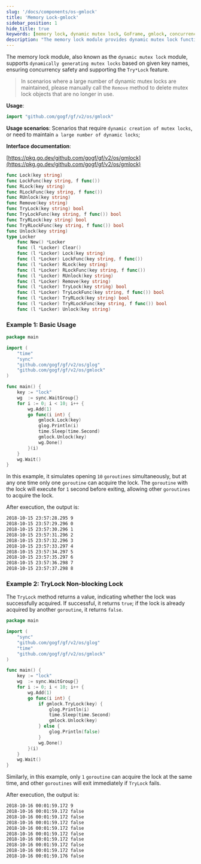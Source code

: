 ```yaml
---
slug: '/docs/components/os-gmlock'
title: 'Memory Lock-gmlock'
sidebar_position: 1
hide_title: true
keywords: [memory lock, dynamic mutex lock, GoFrame, gmlock, concurrency safety, TryLock, Remove method, dynamic creation of mutex locks, GoFrame framework, lock management]
description: "The memory lock module provides dynamic mutex lock functionality based on the GoFrame framework, supporting concurrent safety and the TryLock feature by dynamically generating locks for given key names. Methods provided by GoFrame can be conveniently applied in scenarios requiring dynamic creation of a large number of mutex locks, such as effectively managing locks in multi-goroutine concurrent processing to ensure safe access to resources."
---
```


The memory lock module, also known as the `dynamic mutex lock` module, supports `dynamically generating mutex locks` based on given key names, ensuring concurrency safety and supporting the `Try*Lock` feature.

> In scenarios where a large number of dynamic mutex locks are maintained, please manually call the `Remove` method to delete mutex lock objects that are no longer in use.

**Usage**:

```go
import "github.com/gogf/gf/v2/os/gmlock"
```

**Usage scenarios**: Scenarios that require `dynamic creation of mutex locks`, or need to maintain `a large number of dynamic locks`;

**Interface documentation**:

[https://pkg.go.dev/github.com/gogf/gf/v2/os/gmlock](https://pkg.go.dev/github.com/gogf/gf/v2/os/gmlock)

```go
func Lock(key string)
func LockFunc(key string, f func())
func RLock(key string)
func RLockFunc(key string, f func())
func RUnlock(key string)
func Remove(key string)
func TryLock(key string) bool
func TryLockFunc(key string, f func()) bool
func TryRLock(key string) bool
func TryRLockFunc(key string, f func()) bool
func Unlock(key string)
type Locker
    func New() *Locker
    func (l *Locker) Clear()
    func (l *Locker) Lock(key string)
    func (l *Locker) LockFunc(key string, f func())
    func (l *Locker) RLock(key string)
    func (l *Locker) RLockFunc(key string, f func())
    func (l *Locker) RUnlock(key string)
    func (l *Locker) Remove(key string)
    func (l *Locker) TryLock(key string) bool
    func (l *Locker) TryLockFunc(key string, f func()) bool
    func (l *Locker) TryRLock(key string) bool
    func (l *Locker) TryRLockFunc(key string, f func()) bool
    func (l *Locker) Unlock(key string)
```

### Example 1: Basic Usage

```go
package main

import (
    "time"
    "sync"
    "github.com/gogf/gf/v2/os/glog"
    "github.com/gogf/gf/v2/os/gmlock"
)

func main() {
    key := "lock"
    wg  := sync.WaitGroup{}
    for i := 0; i < 10; i++ {
        wg.Add(1)
        go func(i int) {
            gmlock.Lock(key)
            glog.Println(i)
            time.Sleep(time.Second)
            gmlock.Unlock(key)
            wg.Done()
        }(i)
    }
    wg.Wait()
}
```

In this example, it simulates opening `10` `goroutines` simultaneously, but at any one time only one `goroutine` can acquire the lock. The `goroutine` with the lock will execute for `1` second before exiting, allowing other `goroutines` to acquire the lock.

After execution, the output is:

```html
2018-10-15 23:57:28.295 9
2018-10-15 23:57:29.296 0
2018-10-15 23:57:30.296 1
2018-10-15 23:57:31.296 2
2018-10-15 23:57:32.296 3
2018-10-15 23:57:33.297 4
2018-10-15 23:57:34.297 5
2018-10-15 23:57:35.297 6
2018-10-15 23:57:36.298 7
2018-10-15 23:57:37.298 8
```

### Example 2: TryLock Non-blocking Lock

The `TryLock` method returns a value, indicating whether the lock was successfully acquired. If successful, it returns `true`; if the lock is already acquired by another `goroutine`, it returns `false`.

```go
package main

import (
    "sync"
    "github.com/gogf/gf/v2/os/glog"
    "time"
    "github.com/gogf/gf/v2/os/gmlock"
)

func main() {
    key := "lock"
    wg  := sync.WaitGroup{}
    for i := 0; i < 10; i++ {
        wg.Add(1)
        go func(i int) {
            if gmlock.TryLock(key) {
                glog.Println(i)
                time.Sleep(time.Second)
                gmlock.Unlock(key)
            } else {
                glog.Println(false)
            }
            wg.Done()
        }(i)
    }
    wg.Wait()
}
```

Similarly, in this example, only `1` `goroutine` can acquire the lock at the same time, and other `goroutines` will exit immediately if `TryLock` fails.

After execution, the output is:

```html
2018-10-16 00:01:59.172 9
2018-10-16 00:01:59.172 false
2018-10-16 00:01:59.172 false
2018-10-16 00:01:59.172 false
2018-10-16 00:01:59.172 false
2018-10-16 00:01:59.172 false
2018-10-16 00:01:59.172 false
2018-10-16 00:01:59.172 false
2018-10-16 00:01:59.172 false
2018-10-16 00:01:59.176 false
```